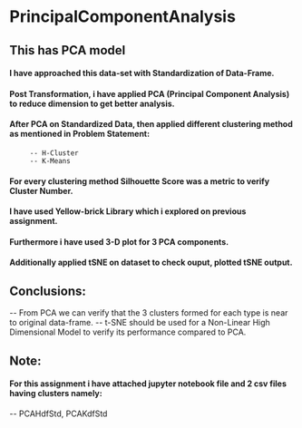 # PrincipalComponentAnalysis
## This has PCA model
 #### I have approached this data-set with Standardization of Data-Frame.
 #### Post Transformation, i have applied  PCA (Principal Component Analysis) to reduce dimension to get better analysis.
 #### After PCA on Standardized Data, then applied different clustering method as mentioned in Problem Statement:
         -- H-Cluster
         -- K-Means 
 #### For every clustering method Silhouette Score was a metric to verify Cluster Number.
 #### I have used Yellow-brick Library which i explored on previous assignment.
 #### Furthermore i have used 3-D plot for 3 PCA components.
 #### Additionally applied tSNE on dataset to check ouput, plotted tSNE output.

## Conclusions:

-- From PCA we can verify that the 3 clusters formed for each type is near to original data-frame.
-- t-SNE should be used for a Non-Linear High Dimensional Model to verify its performance compared to PCA.

## Note:
#### For this assignment i have attached jupyter notebook file and 2 csv files having clusters namely:
-- PCAHdfStd, PCAKdfStd
